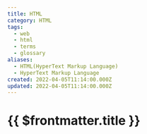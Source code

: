 ```yaml
---
title: HTML
category: HTML
tags:
  - web
  - html
  - terms
  - glossary
aliases:
  - HTML(HyperText Markup Language)
  - HyperText Markup Language
created: 2022-04-05T11:14:00.000Z
updated: 2022-04-05T11:14:00.000Z
---
```


# {{ $frontmatter.title }}
